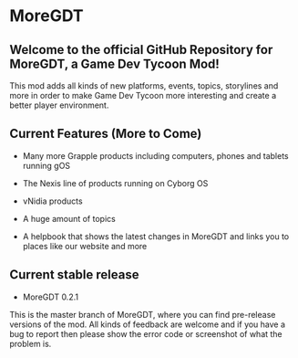 # MoreGDT
## Welcome to the official GitHub Repository for MoreGDT, a Game Dev Tycoon Mod!

This mod adds all kinds of new platforms, events, topics, storylines and more
in order to make Game Dev Tycoon more interesting and create a better player
environment.

## Current Features (More to Come)  
- Many more Grapple products including computers, phones and tablets running gOS

- The Nexis line of products running on Cyborg OS

- vNidia products 

- A huge amount of topics

- A helpbook that shows the latest changes in MoreGDT and links you to places like our website and more


## Current stable release

- MoreGDT 0.2.1

This is the master branch of MoreGDT, where you can find pre-release versions of the mod. All kinds of feedback are welcome and if you have a bug to report then please show the error code or screenshot of what the problem is.
